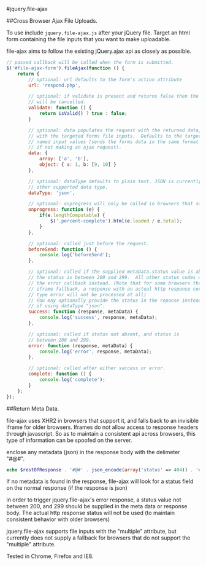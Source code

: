 #jquery.file-ajax

##Cross Browser Ajax File Uploads.

To use include `jquery.file-ajax.js` after your jQuery file.  Target an html
form containing the file inputs that you want to make uploadable.

file-ajax aims to follow the existing jQuery.ajax api as closely as possible.
```javascript
// passed callback will be called when the form is submitted.
$('#file-ajax-form').fileAjax(function () {
    return {
        // optional: url defaults to the form's action attribute
        url: 'respond.php',

        // optional: if validate is present and returns false then the submission
        // will be cancelled.
        validate: function () {
            return isValid() ? true : false;
        }

        // optional: data populates the request with the returned data, along
        // with the targeted forms file inputs.  Defaults to the targeted form's
        // named input values (sends the forms data in the same format it would be
        // if not making an ajax request).
        data: {
            array: ['a', 'b'],
            object: { a: 1, b: [9, 10] }
        },

        // optional: dataType defaults to plain text. JSON is currently the only
        // other supported data type.
        dataType: 'json',

        // optional: onprogress will only be called in browsers that support XHR2
        onprogress: function (e) {
            if(e.lengthComputable) {
                $('.percent-complete').html(e.loaded / e.total);
            }
        },

        // optional: called just before the request.
        beforeSend: function () {
            console.log('beforeSend');
        },

        // optional: called if the supplied metaData.status value is absent, or if
        // the status is between 200 and 299.  All other status codes will trigger
        // the error callback instead. (Note that for some browsers that use the
        // iframe fallback, a response with an actual http response code that is of
        // type error will not be processed at all)
        // You may optionally provide the status in the reponse instead of metaData
        // if using dataType "json".
        success: function (response, metaData) {
            console.log('success', response, metaData);
        },

        // optional: called if status not absent, and status is
        // between 200 and 299.
        error: function (response, metaData) {
            console.log('error', response, metaData);
        },

        // optional: called after either success or error.
        complete: function () {
            console.log('complete');
        }
    };
});
```

##Return Meta Data.

file-ajax uses XHR2 in browsers that support it, and falls back to an invisible
iframe for older browsers.  Iframes do not allow access to response headers
through javascript.  So as to maintain a consistent api across browsers, this
type of information can be spoofed on the server.

enclose any metadata (json) in the response body with the delimeter "#@#".

```php
echo $restOfResponse . '#@#' . json_encode(array('status' => 404)) . '#@#';
```

If no metadata is found in the response, file-ajax will look for a status field
on the normal response (if the response is json)

in order to trigger jquery.file-ajax's error response, a status value not
between 200, and 299 should be supplied in the meta data or response body.
The actual http response status will not be used (to maintain consistent
behavior with older browsers)

jquery.file-ajax supports file inputs with the "multiple" attribute, but
currently does not supply a fallback for browsers that do not support the
"multiple" attribute.

Tested in Chrome, Firefox and IE8.

